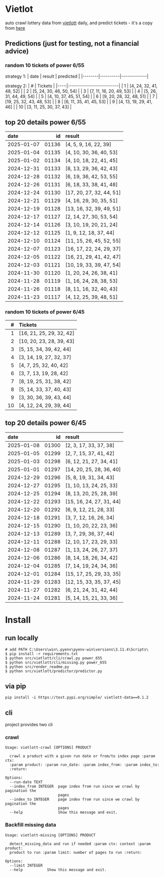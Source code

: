 # Vietlot
auto crawl lottery data from [vietlott](https://vietlott.vn) daily, and predict tickets - it's a copy from [here](https://github.com/vietvudanh/vietlott-data)
## Predictions (just for testing, not a financial advice)
### random 10 tickets of power 6/55

strategy 1:
| date   | result   | predicted   |
|--------|----------|-------------|

strategy 2:
|   # | Tickets                  |
|----:|:-------------------------|
|   1 | [4, 24, 32, 41, 48, 52]  |
|   2 | [5, 24, 30, 46, 50, 54]  |
|   3 | [7, 11, 16, 20, 49, 53]  |
|   4 | [5, 26, 31, 44, 49, 54]  |
|   5 | [4, 10, 37, 45, 51, 54]  |
|   6 | [9, 20, 28, 32, 48, 51]  |
|   7 | [19, 25, 32, 43, 48, 53] |
|   8 | [6, 11, 35, 41, 45, 53]  |
|   9 | [4, 13, 19, 29, 41, 46]  |
|  10 | [3, 11, 25, 30, 37, 43]  |

## top 20 details power 6/55
| date       |    id | result                   |
|:-----------|------:|:-------------------------|
| 2025-01-07 | 01136 | [4, 5, 9, 16, 22, 39]    |
| 2025-01-04 | 01135 | [4, 10, 30, 36, 40, 53]  |
| 2025-01-02 | 01134 | [4, 10, 18, 22, 41, 45]  |
| 2024-12-31 | 01133 | [8, 13, 29, 36, 42, 43]  |
| 2024-12-28 | 01132 | [6, 19, 36, 42, 53, 55]  |
| 2024-12-26 | 01131 | [6, 18, 33, 38, 41, 48]  |
| 2024-12-24 | 01130 | [17, 20, 27, 32, 44, 51] |
| 2024-12-21 | 01129 | [4, 16, 29, 30, 35, 51]  |
| 2024-12-19 | 01128 | [13, 16, 32, 39, 49, 51] |
| 2024-12-17 | 01127 | [2, 14, 27, 30, 53, 54]  |
| 2024-12-14 | 01126 | [3, 10, 19, 20, 21, 24]  |
| 2024-12-12 | 01125 | [1, 9, 12, 18, 37, 44]   |
| 2024-12-10 | 01124 | [11, 15, 26, 45, 52, 55] |
| 2024-12-07 | 01123 | [16, 17, 22, 24, 29, 37] |
| 2024-12-05 | 01122 | [16, 21, 29, 41, 42, 47] |
| 2024-12-03 | 01121 | [10, 19, 33, 39, 47, 54] |
| 2024-11-30 | 01120 | [1, 20, 24, 26, 38, 41]  |
| 2024-11-28 | 01119 | [1, 16, 24, 28, 38, 53]  |
| 2024-11-26 | 01118 | [8, 11, 16, 32, 40, 43]  |
| 2024-11-23 | 01117 | [4, 12, 25, 39, 48, 51]  |

### random 10 tickets of power 6/45
|   # | Tickets                  |
|----:|:-------------------------|
|   1 | [16, 21, 25, 29, 32, 42] |
|   2 | [10, 20, 23, 28, 39, 43] |
|   3 | [5, 15, 34, 39, 42, 44]  |
|   4 | [3, 14, 19, 27, 32, 37]  |
|   5 | [4, 7, 25, 32, 40, 42]   |
|   6 | [3, 7, 13, 19, 28, 42]   |
|   7 | [8, 19, 25, 31, 38, 42]  |
|   8 | [5, 14, 33, 37, 40, 43]  |
|   9 | [3, 30, 36, 39, 43, 44]  |
|  10 | [4, 12, 24, 29, 39, 44]  |

## top 20 details power 6/45
| date       |    id | result                   |
|:-----------|------:|:-------------------------|
| 2025-01-08 | 01300 | [2, 3, 17, 33, 37, 38]   |
| 2025-01-05 | 01299 | [2, 7, 15, 37, 41, 42]   |
| 2025-01-03 | 01298 | [6, 12, 21, 27, 34, 41]  |
| 2025-01-01 | 01297 | [14, 20, 25, 28, 36, 40] |
| 2024-12-29 | 01296 | [5, 8, 19, 31, 34, 43]   |
| 2024-12-27 | 01295 | [1, 10, 13, 24, 25, 33]  |
| 2024-12-25 | 01294 | [8, 13, 20, 25, 28, 39]  |
| 2024-12-22 | 01293 | [15, 16, 24, 27, 31, 44] |
| 2024-12-20 | 01292 | [6, 9, 12, 21, 28, 33]   |
| 2024-12-18 | 01291 | [3, 7, 12, 16, 26, 34]   |
| 2024-12-15 | 01290 | [1, 10, 20, 22, 23, 36]  |
| 2024-12-13 | 01289 | [3, 7, 29, 36, 37, 44]   |
| 2024-12-11 | 01288 | [2, 10, 17, 23, 29, 33]  |
| 2024-12-08 | 01287 | [1, 13, 24, 26, 27, 37]  |
| 2024-12-06 | 01286 | [8, 14, 18, 26, 34, 42]  |
| 2024-12-04 | 01285 | [7, 14, 19, 24, 34, 36]  |
| 2024-12-01 | 01284 | [15, 17, 25, 29, 33, 35] |
| 2024-11-29 | 01283 | [12, 15, 33, 35, 37, 45] |
| 2024-11-27 | 01282 | [6, 21, 24, 31, 42, 44]  |
| 2024-11-24 | 01281 | [5, 14, 15, 21, 33, 36]  |

<!---
stats 6/55 all time - stats.to_markdown(index=False)
stats 6/55 -15d - stats_15d.to_markdown(index=False)
stats 6/55 -30d - stats_30d.to_markdown(index=False)
stats 6/55 -60d - stats_60d.to_markdown(index=False)
stats 6/55 -90d - stats_90d.to_markdown(index=False)
-->

# Install
 
## run locally

```shell
# add PATH C:\Users\win\.pyenv\pyenv-win\versions\3.11.4\Scripts\
$ pip install -r requirements.txt
$ python src/vietlott/cli/crawl.py power_655
$ python src/vietlott/cli/missing.py power_655
$ python src/render_readme.py
$ python src/vietlott/predictor/predictor.py
```
 
## via pip

```shell
pip install -i https://test.pypi.org/simple/ vietlott-data==0.1.2
```

## cli
project provides two cli

### crawl
```shell
Usage: vietlott-crawl [OPTIONS] PRODUCT

  crawl a product with a given run date or from/to index page :param ctx:
  :param product: :param run_date: :param index_from: :param index_to:
  :return:

Options:
  --run-date TEXT
  --index_from INTEGER  page index from run since we crawl by pagination the
                        pages
  --index_to INTEGER    page index from run since we crawl by pagination the
                        pages
  --help                Show this message and exit.
```

### Backfill missing data

```shell
Usage: vietlott-missing [OPTIONS] PRODUCT

  detect_missing_data and run if needed :param ctx: context :param product:
  product to run :param limit: number of pages to run :return:

Options:
  --limit INTEGER
  --help           Show this message and exit.
```

